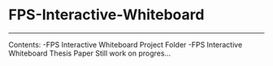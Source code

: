 # FPS-Interactive-Whiteboard
---
Contents:
-FPS Interactive Whiteboard Project Folder
-FPS Interactive Whiteboard Thesis Paper
Still work on progres...
